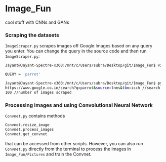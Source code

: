 # Image_Fun
cool stuff with CNNs and GANs

### Scraping the datasets
```ImageScraper.py``` scrapes images off Google Images based on any query you enter. You can change the query in the source code and then run ```ImageScraper.py```:
```bash
Jayant@Jayant-Spectre-x360:/mnt/c/Users/subra/Desktop/git/Image_Fun$ vi ImageScraper.py

QUERY = 'parrot'

Jayant@Jayant-Spectre-x360:/mnt/c/Users/subra/Desktop/git/Image_Fun$ python ImageScraper.py
https://www.google.co.in/search?q=parrot&source=lnms&tbm=isch //search URL
100 //number of images scraped
```
### Processing Images and using Convolutional Neural Network
```Convnet.py``` contains methods 
```python
Convnet.resize_image
Convnet.process_images
Convnet.get_convnet
```
that can be accessed from other scripts. However, you can also run ```Convnet.py``` directly from the terminal to process the images in ```Image_Fun/Pictures``` and train the Convnet.
